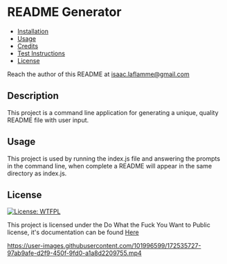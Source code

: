 # README Generator

- [Installation](#installation)
- [Usage](#usage)
- [Credits](#contributing)
- [Test Instructions](#test-instructions)
- [License](#license)

Reach the author of this README at [isaac.laflamme@gmail.com](mailto:isaac.laflamme@gmail.com)

## Description
This project is a command line application for generating a unique, quality README file with user input.

## Usage
This project is used by running the index.js file  and answering the prompts in the command line, when complete a README will appear in the same directory as index.js.

## License
[![License: WTFPL](https://img.shields.io/badge/License-WTFPL-brightgreen.svg)](http://www.wtfpl.net/about/)

This project is licensed under the Do What the Fuck You Want to Public license, it's documentation can be found [Here](http://www.wtfpl.net/about/)



https://user-images.githubusercontent.com/101996599/172535727-97ab9afe-d2f9-450f-9fd0-a1a8d2209755.mp4

